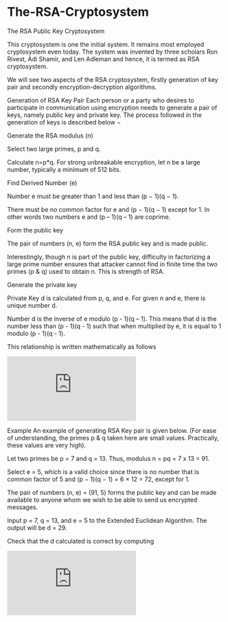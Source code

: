 # The-RSA-Cryptosystem
The RSA Public Key Cryptosystem


This cryptosystem is one the initial system. It remains most employed cryptosystem even today. The system was invented by three scholars Ron Rivest, Adi Shamir, and Len Adleman and hence, it is termed as RSA cryptosystem.

We will see two aspects of the RSA cryptosystem, firstly generation of key pair and secondly encryption-decryption algorithms.

Generation of RSA Key Pair
Each person or a party who desires to participate in communication using encryption needs to generate a pair of keys, namely public key and private key. The process followed in the generation of keys is described below −

Generate the RSA modulus (n)

Select two large primes, p and q.

Calculate n=p*q. For strong unbreakable encryption, let n be a large number, typically a minimum of 512 bits.

Find Derived Number (e)

Number e must be greater than 1 and less than (p − 1)(q − 1).

There must be no common factor for e and (p − 1)(q − 1) except for 1. In other words two numbers e and (p – 1)(q – 1) are coprime.

Form the public key

The pair of numbers (n, e) form the RSA public key and is made public.

Interestingly, though n is part of the public key, difficulty in factorizing a large prime number ensures that attacker cannot find in finite time the two primes (p & q) used to obtain n. This is strength of RSA.

Generate the private key

Private Key d is calculated from p, q, and e. For given n and e, there is unique number d.

Number d is the inverse of e modulo (p - 1)(q – 1). This means that d is the number less than (p - 1)(q - 1) such that when multiplied by e, it is equal to 1 modulo (p - 1)(q - 1).

This relationship is written mathematically as follows

![](https://latex.codecogs.com/svg.latex?ed%20%3D%201%20mod%20%28p-1%29%28q-1%29)

Example
An example of generating RSA Key pair is given below. (For ease of understanding, the primes p & q taken here are small values. Practically, these values are very high).

Let two primes be p = 7 and q = 13. Thus, modulus n = pq = 7 x 13 = 91.

Select e = 5, which is a valid choice since there is no number that is common factor of 5 and (p − 1)(q − 1) = 6 × 12 = 72, except for 1.

The pair of numbers (n, e) = (91, 5) forms the public key and can be made available to anyone whom we wish to be able to send us encrypted messages.

Input p = 7, q = 13, and e = 5 to the Extended Euclidean Algorithm. The output will be d = 29.

Check that the d calculated is correct by computing

![](https://latex.codecogs.com/svg.latex?de%20%3D%2029%5Ctimes%205%3D145%3D1%20mod%20%2872%29)

